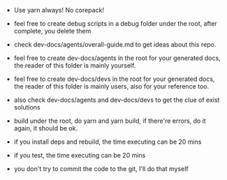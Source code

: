- Use yarn always! No corepack!

- feel free to create debug scripts in a debug folder under the root, after complete, you delete them
- check dev-docs/agents/overall-guide.md to get ideas about this repo.
- feel free to create dev-docs/agents in the root for your generated docs, the reader of this folder is mainly yourself.
- feel free to create dev-docs/devs in the root for your generated docs, the reader of this folder is mainly users, also for your reference too.
- also check dev-docs/agents and dev-docs/devs to get the clue of exist solutions

- build under the root, do yarn and yarn build, if there're errors, do it again, it should be ok.
- if you install deps and rebuild, the time executing can be 20 mins
- if you test, the time executing can be 20 mins
- you don't try to commit the code to the git, I'll do that myself